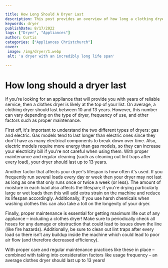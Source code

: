 ```yaml
---

title: How Long Should A Dryer Last
description: This post provides an overview of how long a clothing dryer should last, as well as factors that may influence its lifespan, so read on to find out more!
keywords: dryer
publishDate: 8/17/2022
tags: ["Dryer", "Appliances"]
author: Curtis
categories: ["Appliances Christchurch"]
cover: 
 image: /img/dryer/1.webp
 alt: 'a dryer with an incredibly long life span'

---
```


# How long should a dryer last

If you’re looking for an appliance that will provide you with years of reliable service, then a clothes dryer is likely at the top of your list. On average, a clothing dryer should last between 10 and 13 years. However, this number can vary depending on the type of dryer, frequency of use, and other factors such as proper maintenance.

First off, it's important to understand the two different types of dryers: gas and electric. Gas models tend to last longer than electric ones since they don't have as many electrical components to break down over time. Also, electric models require more energy than gas models, so they can increase your electricity bill if you're not careful when using them. With proper maintenance and regular cleaning (such as cleaning out lint traps after every load), your dryer should last up to 13 years. 

Another factor that affects your dryer's lifespan is how often it's used. If you frequently run several loads every day or week then your dryer may not last as long as one that only runs once or twice a week (or less). The amount of moisture in each load also affects the lifespan; if you're drying particularly large or wet loads then this will add extra strain on the machine and reduce its lifespan accordingly. Additionally, if you use harsh chemicals when washing clothes this can also take a toll on the longevity of your dryer. 

Finally, proper maintenance is essential for getting maximum life out of any appliance – including a clothes dryer! Make sure to periodically check all hoses for any damage or obstruction that could lead to issues down the line (like fire hazards). Additionally, be sure to clean out lint traps after every load so there isn’t any buildup inside the machine which could lead to poor air flow (and therefore decreased efficiency). 

With proper care and regular maintenance practices like these in place – combined with taking into consideration factors like usage frequency – an average clothes dryer should last up to 13 years!